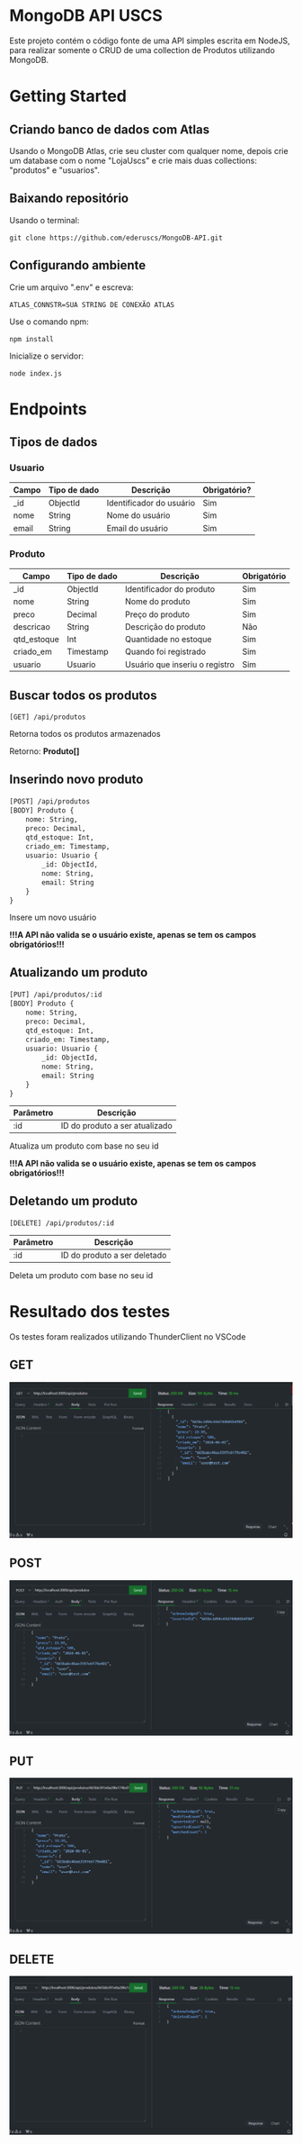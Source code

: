 # MongoDB API USCS
Este projeto contém o código fonte de uma API simples escrita em NodeJS, para realizar somente o CRUD de uma collection de Produtos utilizando MongoDB.

# Getting Started

## Criando banco de dados com Atlas
Usando o MongoDB Atlas, crie seu cluster com qualquer nome, depois crie um database com o nome "LojaUscs" e crie mais duas collections: "produtos" e "usuarios".

## Baixando repositório
Usando o terminal:

    git clone https://github.com/ederuscs/MongoDB-API.git

## Configurando ambiente
Crie um arquivo ".env" e escreva:

    ATLAS_CONNSTR=SUA STRING DE CONEXÃO ATLAS

Use o comando npm:

    npm install

Inicialize o servidor:

    node index.js

# Endpoints

## Tipos de dados

### Usuario
|Campo|Tipo de dado|Descrição|Obrigatório?|
|--|--|--|--|
|_id|ObjectId|Identificador do usuário|Sim|
|nome|String|Nome do usuário|Sim|
|email|String|Email do usuário|Sim|

### Produto
|Campo|Tipo de dado|Descrição|Obrigatório|
|--|--|--|--|
|_id|ObjectId|Identificador do produto|Sim|
|nome|String|Nome do produto|Sim|
|preco|Decimal|Preço do produto|Sim|
|descricao|String|Descrição do produto|Não|
|qtd_estoque|Int|Quantidade no estoque|Sim|
|criado_em|Timestamp|Quando foi registrado|Sim|
|usuario|Usuario|Usuário que inseriu o registro|Sim|

## Buscar todos os produtos

    [GET] /api/produtos

Retorna todos os produtos armazenados

Retorno: **Produto[]**

## Inserindo novo produto

    [POST] /api/produtos
    [BODY] Produto {
	    nome: String,
	    preco: Decimal,
	    qtd_estoque: Int,
	    criado_em: Timestamp,
	    usuario: Usuario {
		    _id: ObjectId,
		    nome: String,
		    email: String
	    }
    }

Insere um novo usuário

**!!!A API não valida se o usuário existe, apenas se tem os campos obrigatórios!!!**

## Atualizando um produto

    [PUT] /api/produtos/:id
    [BODY] Produto {
	    nome: String,
	    preco: Decimal,
	    qtd_estoque: Int,
	    criado_em: Timestamp,
	    usuario: Usuario {
		    _id: ObjectId,
		    nome: String,
		    email: String
	    }
    }

|Parâmetro|Descrição|
|--|--|
|:id|ID do produto a ser atualizado|

Atualiza um produto com base no seu id

**!!!A API não valida se o usuário existe, apenas se tem os campos obrigatórios!!!**

## Deletando um produto

    [DELETE] /api/produtos/:id
    
|Parâmetro|Descrição|
|--|--|
|:id|ID do produto a ser deletado|

Deleta um produto com base no seu id

# Resultado dos testes

Os testes foram realizados utilizando ThunderClient no VSCode

## GET
<img src="./resources/GET.png">

## POST
<img src="./resources/POST.png">

## PUT
<img src="./resources/PUT.png">

## DELETE
<img src="./resources/DELETE.png">